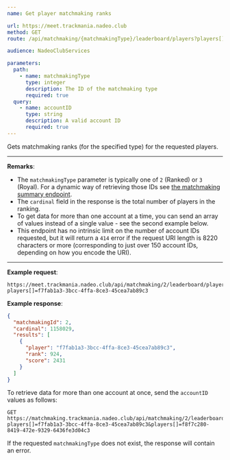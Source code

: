 ```yaml
---
name: Get player matchmaking ranks

url: https://meet.trackmania.nadeo.club
method: GET
route: /api/matchmaking/{matchmakingType}/leaderboard/players?players[]={accountID}

audience: NadeoClubServices

parameters:
  path:
    - name: matchmakingType
      type: integer
      description: The ID of the matchmaking type
      required: true
  query:
    - name: accountID
      type: string
      description: A valid account ID
      required: true
---
```


Gets matchmaking ranks (for the specified type) for the requested players.

---

**Remarks**:
- The `matchmakingType` parameter is typically one of `2` (Ranked) or `3` (Royal). For a dynamic way of retrieving those IDs see [the matchmaking summary endpoint](/meet/matchmaking/summary).
- The `cardinal` field in the response is the total number of players in the ranking.
- To get data for more than one account at a time, you can send an array of values instead of a single value - see the second example below.
- This endpoint has no intrinsic limit on the number of account IDs requested, but it will return a `414` error if the request URI length is 8220 characters or more (corresponding to just over 150 account IDs, depending on how you encode the URI).

---

**Example request**:
```plain
https://meet.trackmania.nadeo.club/api/matchmaking/2/leaderboard/players?players[]=f7fab1a3-3bcc-4ffa-8ce3-45cea7ab89c3
```

**Example response**:
```json
{
  "matchmakingId": 2,
  "cardinal": 1158029,
  "results": [
    {
      "player": "f7fab1a3-3bcc-4ffa-8ce3-45cea7ab89c3",
      "rank": 924,
      "score": 2431
    }
  ]
}
```

To retrieve data for more than one account at once, send the `accountID` values as follows:
```plain
GET https://matchmaking.trackmania.nadeo.club/api/matchmaking/2/leaderboard/players?players[]=f7fab1a3-3bcc-4ffa-8ce3-45cea7ab89c3&players[]=f8f7c280-8419-472e-9329-6436fe3d04c3
```

If the requested `matchmakingType` does not exist, the response will contain an error.
